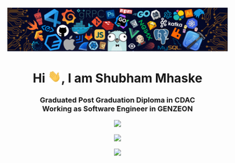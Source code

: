 
<p align="center"><img src="https://raw.githubusercontent.com/KevinPatel04/KevinPatel04/master/header.png"></p>

<h1 align="center">Hi <img src="https://raw.githubusercontent.com/KevinPatel04/KevinPatel04/master/Hi.gif" width="30px">, I am Shubham Mhaske </h1>

<h3><p align="center" width="150px"> Graduated Post Graduation Diploma in CDAC <br>Working as Software Engineer in GENZEON</p></h3>


<p align="center"><img src="https://github-readme-stats.vercel.app/api/top-langs/?username=Mhaske1200&layout=compact&hide=TSQL&theme=chartreuse-dark"></p>
<p align="center" ><img src="https://github-readme-stats.vercel.app/api?username=Mhaske1200&count_private=true&show_icons=true&&theme=chartreuse-dark&include_all_commits=true" width="400"></p> 
<p align="center" ><img src="https://github-readme-streak-stats.herokuapp.com?user=Mhaske1200&theme=chartreuse-dark"></p>
